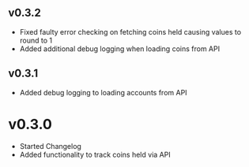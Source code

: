 ## v0.3.2
* Fixed faulty error checking on fetching coins held causing values to round to 1
* Added additional debug logging when loading coins from API

## v0.3.1
* Added debug logging to loading accounts from API

# v0.3.0
* Started Changelog
* Added functionality to track coins held via API
